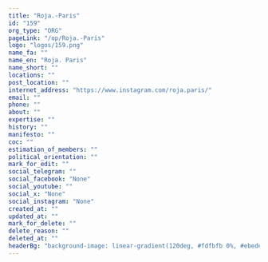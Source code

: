 ```yaml
---
title: "Roja.-Paris"
id: "159"
org_type: "ORG"
pageLink: "/op/Roja.-Paris"
logo: "logos/159.png"
name_fa: ""
name_en: "Roja. Paris"
name_short: ""
locations: ""
post_location: ""
internet_address: "https://www.instagram.com/roja.paris/"
email: ""
phone: ""
about: ""
expertise: ""
history: ""
manifesto: ""
coc: ""
estimation_of_members: ""
political_orientation: ""
mark_for_edit: ""
social_telegram: ""
social_facebook: "None"
social_youtube: ""
social_x: "None"
social_instagram: "None"
created_at: ""
updated_at: ""
mark_for_delete: ""
delete_reason: ""
deleted_at: ""
headerBg: "background-image: linear-gradient(120deg, #fdfbfb 0%, #ebedee 100%);"
---
```

